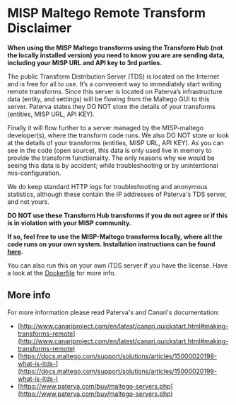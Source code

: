 # MISP Maltego Remote Transform Disclaimer
**When using the MISP Maltego transforms using the Transform Hub (not the locally installed version) you need to know you are are sending data, including your MISP URL and API key to 3rd parties.**

The public Transform Distribution Server (TDS) is located on the Internet and is free for all to use. It’s a convenient way to immediately start writing remote transforms. Since this server is located on Paterva’s infrastructure data (entity, and settings) will be flowing from the Maltego GUI to this server. Paterva states they DO NOT store the details of your transforms (entities, MISP URL, API KEY).

Finally it will flow further to a server managed by the MISP-maltego developer(s), where the transform code runs. We also DO NOT store or look at the details of your transforms (entities, MISP URL, API KEY). As you can see in the code (open source), this data is only used live in memory to provide the transform functionality. The only reasons why we would be seeing this data is by accident; while troubleshooting or by unintentional mis-configuration.

We do keep standard HTTP logs for troubleshooting and anonymous statistics, although these contain the IP addresses of Paterva's TDS server, and not yours.

**DO NOT use these Transform Hub transforms if you do not agree or if this is in violation with your MISP community.**

**If so, feel free to use the MISP-Maltego transforms locally, where all the code runs on your own system. Installation instructions can be found [here](https://github.com/MISP/MISP-maltego/blob/master/doc/README.md#installation).**

You can also run this on your own iTDS server if you have the license. Have a look at the [Dockerfile](https://github.com/MISP/MISP-maltego/blob/master/Dockerfile) for more info.


## More info
For more information please read Paterva's and Canari's documentation:
* [http://www.canariproject.com/en/latest/canari.quickstart.html#making-transforms-remote](http://www.canariproject.com/en/latest/canari.quickstart.html#making-transforms-remote)
* [https://docs.maltego.com/support/solutions/articles/15000020198-what-is-itds-](https://docs.maltego.com/support/solutions/articles/15000020198-what-is-itds-)
* [https://www.paterva.com/buy/maltego-servers.php](https://www.paterva.com/buy/maltego-servers.php)

